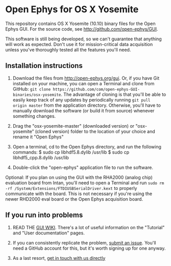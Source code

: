 Open Ephys for OS X Yosemite
=================

This repository contains OS X Yosemite (10.10) binary files for the Open Ephys GUI. For the source code, see http://github.com/open-ephys/GUI.

This software is still being developed, so we can't guarantee that anything will work as expected. Don't use it for mission-critical data acquisition unless you've thoroughly tested all the features you'll need.

Installation instructions
-------------------------------

1. Download the files from http://open-ephys.org/gui. Or, if you have Git installed on your machine, you can open a Terminal and clone from GitHub: `git clone https://github.com/com/open-ephys-GUI-binaries/osx-yosemite`. The advantage of cloning is that you'll be able to easily keep track of any updates by periodically running `git pull origin master` from the application directory. Otherwise, you'll have to manually download the software (or build it from source) whenever something changes.

2. Drag the "osx-yosemite-master" (downloaded version) or "osx-yosemite” (cloned version) folder to the location of your choice and rename it "Open Ephys"

3. Open a terminal, cd to the Open Ephys directory, and run the following commands:
$ sudo cp libhdf5.8.dylib /usr/lib
$ sudo cp libhdf5_cpp.8.dylib /usr/lib

4. Double-click the "open-ephys" application file to run the software.

Optional: If you plan on using the GUI with the RHA2000 (analog chip) evaluation board from Intan, you'll need to open a Terminal and run `sudo rm -rf /System/Extensions/FTDIUSBSerialDriver.kext` to properly communicate with the board. This is not necessary if you're using the newer RHD2000 eval board or the Open Ephys acquisition board.


If you run into problems
-------------------------------

1. READ THE [GUI WIKI](https://open-ephys.atlassian.net/wiki/display/OEW/Open+Ephys+GUI). There's a lot of useful information on the "Tutorial" and "User documentation" pages.

2. If you can consistently replicate the problem, [submit an issue](https://github.com/open-ephys/GUI/issues). You'll need a GitHub account for this, but it's worth signing up for one anyway.

3. As a last resort, [get in touch with us directly](http://open-ephys.org/contact)

